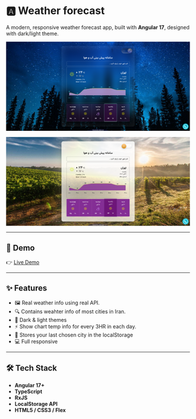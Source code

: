# 🅰️ Weather forecast

A modern, responsive weather forecast app, built with **Angular 17**, designed with dark/light theme.

![Dark theme Screenshot](./demo/screenshots/WeatherForecast-dark.png)

![Light theme Screenshot](./demo/screenshots/WeatherForecast-light.png)

---

## 🚀 Demo

👉 [Live Demo](https://weatherforecast-ng.netlify.app)

---

## ✨ Features

- 🖼️ Real weather info using real API.   
- 🔍 Contains weahter info of most cities in Iran.  
- 🎨 Dark & light themes
- ⚡ Show chart temp info for every 3HR in each day. 
- 💾 Stores your last chosen city in the localStorage
- 💻 Full responsive

---

## 🛠️ Tech Stack

- **Angular 17+**
- **TypeScript**
- **RxJS**
- **LocalStorage API**
- **HTML5 / CSS3 / Flex**

